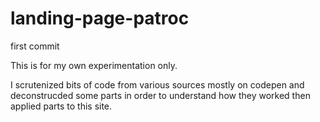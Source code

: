 # landing-page-patroc
first commit 


This is  for my own experimentation only. 



I scrutenized  bits of code from various sources mostly on codepen and deconstrucded some parts in order to understand how they worked then applied parts to this site. 

